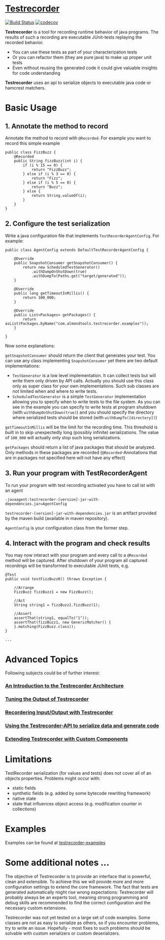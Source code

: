 [Testrecorder](http://testrecorder.amygdalum.net/)
============
[![Build Status](https://travis-ci.org/almondtools/testrecorder.svg?branch=master)](https://travis-ci.org/almondtools/testrecorder)
[![codecov](https://codecov.io/gh/almondtools/testrecorder/branch/master/graph/badge.svg)](https://codecov.io/gh/almondtools/testrecorder)

__Testrecorder__ is a tool for recording runtime behavior of java programs. The results of such a recording are executable JUnit-tests replaying the recorded behavior.

* You can use these tests as part of your characterization tests
* Or you can refactor them (they are pure java) to make up proper unit tests
* Even without reusing the generated code it could give valuable insights for code understanding

__Testrecorder__ uses an api to serialize objects to executable java code or hamcrest matchers.

Basic Usage
===========

## 1. Annotate the method to record
Annotate the method to record with `@Recorded`. For example you want to record this simple example

    public class FizzBuzz {
        @Recorded
        public String fizzBuzz(int i) {
            if (i % 15 == 0) {
                return "FizzBuzz";
            } else if (i % 3 == 0) {
                return "Fizz";
            } else if (i % 5 == 0) {
                return "Buzz";
            } else {
                return String.valueOf(i);
            }
        }
    }

## 2. Configure the test serialization
Write a java configuration file that implements `TestRecorderAgentConfig`. For example:

    public class AgentConfig extends DefaultTestRecorderAgentConfig {
        
        @Override
        public SnapshotConsumer getSnapshotConsumer() {
            return new ScheduledTestGenerator()
                .withDumpOnShutDown(true)                       
                .withDumpTo(Paths.get("target/generated"));     
        }
        
        @Override
        public long getTimeoutInMillis() {
            return 100_000;
        }
        
        @Override
        public List<Packages> getPackages() {
            return asList(Packages.byName("com.almondtools.testrecorder.examples"));
        }
    
    }

Now some explanations:

`getSnapshotConsumer` should return the client that generates your test. You can use any class implementing `SnapshotConsumer` yet there are two default implementations:

* `TestGenerator` is a low level implementation. It can collect tests but will write them only driven by API calls. Actually you should use this class only as super class for your own implementations. Such sub classes are not limited when and where to write tests.
* `ScheduledTestGenerator` is a simple `TestGenerator` implementation allowing you to specify when to write tests to the file system. As you can see in the example you can specify to write tests at program shutdown (with `withDumpOnShutDown(true)`) and you should specify the directory where serialized tests should be stored (with `withDumpTo([directory])`)

`getTimeoutInMillis` will be the limit for the recording time. This threshold is built in to skip unexpectedly long (possibly infinite) serializations. The value of `100_000` will actually only stop such long serializations. 

`getPackages` should return a list of java packages that should be analyzed. Only methods in these packages are recorded (`@Recorded`-Annotations that are in packages not specified here will not have any effect)

## 3. Run your program with TestRecorderAgent
To run your program with test recording activated you have to call ist with an agent

`-javaagent:testrecorder-[version]-jar-with-dependencies.jar=AgentConfig`

`testrecorder-[version]-jar-with-dependencies.jar` is an artifact provided by the maven build (available in maven repository).

`AgentConfig` is your configuration class from the former step.

## 4. Interact with the program and check results
You may now interact with your program and every call to a `@Recorded` method will be captured. After shutdown of your program all captured recordings will be transformed to executable JUnit tests, e.g.

    @Test
    public void testFizzBuzz0() throws Exception {
    
        //Arrange
        FizzBuzz fizzBuzz1 = new FizzBuzz();
        
        //Act
        String string1 = fizzBuzz1.fizzBuzz(1);
        
        //Assert
        assertThat(string1, equalTo("1"));
        assertThat(fizzBuzz1, new GenericMatcher() {
        }.matching(FizzBuzz.class));
    }

    ...
    
Advanced Topics
===============
Following subjects could be of further interest:

### [An Introduction to the Testrecorder Architecture](doc/Architecture.md)

### [Tuning the Output of Testrecorder](doc/TuningOutput.md)

### [Recordering Input/Output with Testrecorder](doc/RecordingIO.md)

### [Using the Testrecorder-API to serialize data and generate code](doc/API.md)

### [Extending Testrecorder with Custom Components](doc/Extending.md)

Limitations
===========
TestRecorder serialization (for values and tests) does not cover all of an objects properties. Problems might occur with:

* static fields
* synthetic fields (e.g. added by some bytecode rewriting framework)
* native state
* state that influences object access (e.g. modification counter in collections)

Examples
========
Examples can be found at [testrecorder-examples](https://github.com/almondtools/testrecorder-examples)

Some additional notes ...
=========================
The objective of Testrecorder is to provide an interface that is powerful, clean and extensible. To achieve this we will provide more and more configuration settings to extend the core framework. The fact that tests are generated automatically might rise wrong expectations: Testrecorder will probably always be an experts tool, meaning strong programming and debug skills are recommended to find the correct configuration and the necessary custom extensions.

Testrecorder was not yet tested on a large set of code examples. Some classes are not as easy to serialize as others, so if you encounter problems, try to write an issue. Hopefully - most fixes to such problems should be solvable with custom serializers or custom deserializers. 
 